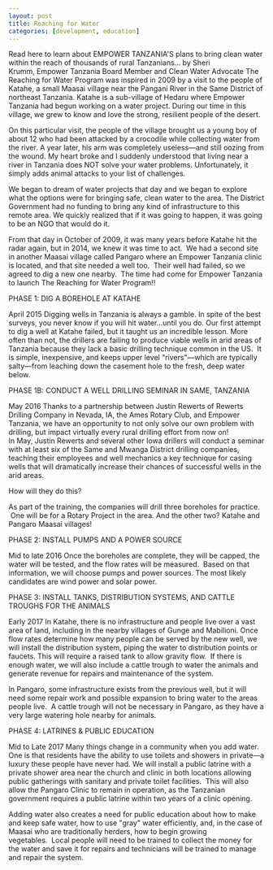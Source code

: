 ```yaml
---
layout: post
title: Reaching for Water
categories: [development, education]
---
```

Read here to learn about EMPOWER TANZANIA'S plans to bring clean water within the reach of thousands of rural Tanzanians...
by Sheri Krumm, Empower Tanzania Board Member and Clean Water Advocate
The Reaching for Water Program was inspired in 2009 by a visit to the people of Katahe, a small Maasai village near the Pangani River in the Same District of northeast Tanzania. Katahe is a sub-village of Hedaru where Empower Tanzania had begun working on a water project. During our time in this village, we grew to know and love the strong, resilient people of the desert.

On this particular visit, the people of the village brought us a young boy of about 12 who had been attacked by a crocodile while collecting water from the river. A year later, his arm was completely useless—and still oozing from the wound. My heart broke and I suddenly understood that living near a river in Tanzania does NOT solve your water problems. Unfortunately, it simply adds animal attacks to your list of challenges.


We began to dream of water projects that day and we began to explore what the options were for bringing safe, clean water to the area. The District Government had no funding to bring any kind of infrastructure to this remote area. We quickly realized that if it was going to happen, it was going to be an NGO that would do it.

From that day in October of 2009, it was many years before Katahe hit the radar again, but in 2014, we knew it was time to act.  We had a second site in another Maasai village called Pangaro where an Empower Tanzania clinic is located, and that site needed a well too.  Their well had failed, so we agreed to dig a new one nearby.  The time had come for Empower Tanzania to launch The Reaching for Water Program!!


PHASE 1: DIG A BOREHOLE AT KATAHE


April 2015
Digging wells in Tanzania is always a gamble. In spite of the best surveys, you never know if you will hit water...until you do. Our first attempt to dig a well at Katahe failed, but it taught us an incredible lesson. More often than not, the drillers are failing to produce viable wells in arid areas of Tanzania because they lack a basic drilling technique common in the US.  It is simple, inexpensive, and keeps upper level "rivers"—which are typically salty—from leaching down the casement hole to the fresh, deep water below.


PHASE 1B: CONDUCT A WELL DRILLING SEMINAR IN SAME, TANZANIA


May 2016
Thanks to a partnership between Justin Rewerts of Rewerts Drilling Company in Nevada, IA, the Ames Rotary Club, and Empower Tanzania, we have an opportunity to not only solve our own problem with drilling, but impact virtually every rural drilling effort from now on! In May, Justin Rewerts and several other Iowa drillers will conduct a seminar with at least six of the Same and Mwanga District drilling companies, teaching their employees and well mechanics a key technique for casing wells that will dramatically increase their chances of successful wells in the arid areas.

How will they do this?

As part of the training, the companies will drill three boreholes for practice.  One will be for a Rotary Project in the area. And the other two? Katahe and Pangaro Maasai villages!


PHASE 2: INSTALL PUMPS AND A POWER SOURCE


Mid to late 2016
Once the boreholes are complete, they will be capped, the water will be tested, and the flow rates will be measured.  Based on that information, we will choose pumps and power sources. The most likely candidates are wind power and solar power.

PHASE 3: INSTALL TANKS, DISTRIBUTION SYSTEMS, AND CATTLE TROUGHS FOR THE ANIMALS


Early 2017
In Katahe, there is no infrastructure and people live over a vast area of land, including in the nearby villages of Gunge and Mabilioni. Once flow rates determine how many people can be served by the new well, we will install the distribution system, piping the water to distribution points or faucets. This will require a raised tank to allow gravity flow.  If there is enough water, we will also include a cattle trough to water the animals and generate revenue for repairs and maintenance of the system.

In Pangaro, some infrastructure exists from the previous well, but it will need some repair work and possible expansion to bring water to the areas people live.  A cattle trough will not be necessary in Pangaro, as they have a very large watering hole nearby for animals.



PHASE 4: LATRINES & PUBLIC EDUCATION

Mid to Late 2017
Many things change in a community when you add water. One is that residents have the ability to use toilets and showers in private—a luxury these people have never had. We will install a public latrine with a private shower area near the church and clinic in both locations allowing public gatherings with sanitary and private toilet facilities.  This will also allow the Pangaro Clinic to remain in operation, as the Tanzanian government requires a public latrine within two years of a clinic opening.

Adding water also creates a need for public education about how to make and keep safe water, how to use "gray" water efficiently, and, in the case of Maasai who are traditionally herders, how to begin growing vegetables.  Local people will need to be trained to collect the money for the water and save it for repairs and technicians will be trained to manage and repair the system.


